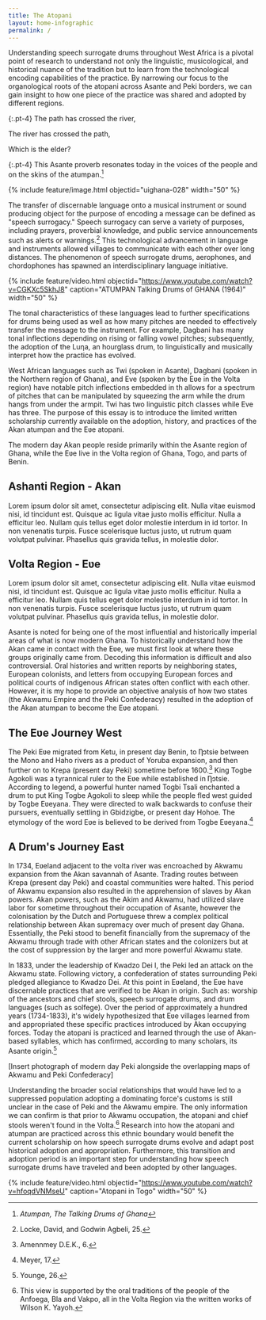 ```yaml
---
title: The Atopani
layout: home-infographic
permalink: /
---
```


Understanding speech surrogate drums throughout West Africa is a pivotal point of research to understand not only the linguistic, musicological, and historical nuance of the tradition but to learn from the technological encoding capabilities of the practice. By narrowing our focus to the organological roots of the atopani across Asante and Peki borders, we can gain insight to how one piece of the practice was shared and adopted by different regions. 

{:.pt-4}
The path has crossed the river,

The river has crossed the path,

Which is the elder?

{:.pt-4}
This Asante proverb resonates today in the voices of the people and on the skins of the atumpan.[^1] 

{% include feature/image.html objectid="uighana-028" width="50" %}

The transfer of discernable language onto a musical instrument or sound producing object for the purpose of encoding a message can be defined as "speech surrogacy." 
Speech surrogacy can serve a variety of purposes, including prayers, proverbial knowledge, and public service announcements such as alerts or warnings.[^2] 
This technological advancement in language and instruments allowed villages to communicate with each other over long distances. 
The phenomenon of speech surrogate drums, aerophones, and chordophones has spawned an interdisciplinary language initiative.

{% include feature/video.html objectid="https://www.youtube.com/watch?v=CGKXc5SkhJ8" caption="ATUMPAN Talking Drums of GHANA (1964)" width="50" %}

The tonal characteristics of these languages lead to further specifications for drums being used as well as how many pitches are needed to effectively transfer the message to the instrument. 
For example, Dagbani has many tonal inflections depending on rising or falling vowel pitches; subsequently, the adoption of the Luƞa, an hourglass drum, to linguistically and musically interpret how the practice has evolved.

West African languages such as Twi (spoken in Asante), Dagbani (spoken in the Northern region of Ghana), and Eve (spoken by the Eʋe in the Volta region) have notable pitch inflections embedded in th allows for a spectrum of pitches that can be manipulated by squeezing the arm while the drum hangs from under the armpit. 
Twi has two linguistic pitch classes while Eve has three. 
The purpose of this essay is to introduce the limited written scholarship currently available on the adoption, history, and practices of the Akan atumpan and the Eʋe atopani.

The modern day Akan people reside primarily within the Asante region of Ghana, while the Eʋe live in the Volta region of Ghana, Togo, and parts of Benin.

<div class="row text-center py-4">
    <div class="col-md-12">
        <div class="card border-dark" id="atomap"></div>
    </div>
    <div class="col-md-6 px-5 pt-4">
        <h2><a id="ashantimap" tabindex="0">Ashanti Region - Akan</a></h2>
        <p>Lorem ipsum dolor sit amet, consectetur adipiscing elit. Nulla vitae euismod nisi, id tincidunt est. Quisque ac ligula vitae justo mollis efficitur. Nulla a efficitur leo. Nullam quis tellus eget dolor molestie interdum in id tortor. In non venenatis turpis. Fusce scelerisque luctus justo, ut rutrum quam volutpat pulvinar. Phasellus quis gravida tellus, in molestie dolor.</p>
    </div>
    <div class="col-md-6 px-5 pt-4">
        <h2><a id="voltamap" tabindex="0">Volta Region - Eʋe</a></h2>
        <p>Lorem ipsum dolor sit amet, consectetur adipiscing elit. Nulla vitae euismod nisi, id tincidunt est. Quisque ac ligula vitae justo mollis efficitur. Nulla a efficitur leo. Nullam quis tellus eget dolor molestie interdum in id tortor. In non venenatis turpis. Fusce scelerisque luctus justo, ut rutrum quam volutpat pulvinar. Phasellus quis gravida tellus, in molestie dolor.</p>
    </div>
</div>

Asante is noted for being one of the most influential and historically imperial areas of what is now modern Ghana. To historically understand how the Akan came in contact with the Eʋe, we must first look at where these groups originally came from. 
Decoding this information is difficult and also controversial. 
Oral histories and written reports by neighboring states, European colonists, and letters from occupying European forces and political courts of indigenous African states often conflict with each other. 
However, it is my hope to provide an objective analysis of how two states (the Akwamu Empire and the Peki Confederacy) resulted in the adoption of the Akan atumpan to become the Eʋe atopani.

## The Eʋe Journey West

The Peki Eʋe migrated from Ketu, in present day Benin, to Ƞɔtsie between the Mono and Haho rivers as a product of Yoruba expansion, and then further on to Krepa (present day Peki) sometime before 1600.[^3] 
King Togbe Agokoli was a tyrannical ruler to the Eʋe while established in Ƞɔtsie. 
According to legend, a powerful hunter named Togbi Tsali enchanted a drum to put King Togbe Agokoli to sleep while the people fled west guided by Togbe Eʋeyana. 
They were directed to walk backwards to confuse their pursuers, eventually settling in Gbidzigbe, or present day Hohoe. 
The etymology of the word Eʋe is believed to be derived from Togbe Eʋeyana.[^4]

## A Drum's Journey East
In 1734, Eʋeland adjacent to the volta river was encroached by Akwamu expansion from the Akan savannah of Asante. 
Trading routes between Krepa (present day Peki) and coastal communities were halted. 
This period of Akwamu expansion also resulted in the apprehension of slaves by Akan powers. Akan powers, such as the Akim and Akwamu, had utilized slave labor for sometime throughout their occupation of Asante, however the colonisation by the Dutch and Portuguese threw a complex political relationship between Akan supremacy over much of present day Ghana. 
Essentially, the Peki stood to benefit financially from the supremacy of the Akwamu through trade with other African states and the colonizers but at the cost of suppression by the larger and more powerful Akwamu state.

In 1833, under the leadership of Kwadzo Dei I, the Peki led an attack on the Akwamu state. 
Following victory, a confederation of states surrounding Peki pledged allegiance to Kwadzo Dei. 
At this point in Eʋeland, the Eʋe have discernable practices that are verified to be Akan in origin. 
Such as: worship of the ancestors and chief stools, speech surrogate drums, and drum languages (such as solfege). 
Over the period of approximately a hundred years (1734-1833), it's widely hypothesized that Eʋe villages learned from and appropriated these specific practices introduced by Akan occupying forces. 
Today the atopani is practiced and learned through the use of Akan-based syllables, which has confirmed, according to many scholars, its Asante origin.[^5]

[Insert photograph of modern day Peki alongside the overlapping maps of Akwamu and Peki Confederacy]

Understanding the broader social relationships that would have led to a suppressed population adopting a dominating force's customs is still unclear in the case of Peki and the Akwamu empire. 
The only information we can confirm is that prior to Akwamu occupation, the atopani and chief stools weren't found in the Volta.[^6] 
Research into how the atopani and atumpan are practiced across this ethnic boundary would benefit the current scholarship on how speech surrogate drums evolve and adapt post historical adoption and appropriation. 
Furthermore, this transition and adoption period is an important step for understanding how speech surrogate drums have traveled and been adopted by other languages.

{% include feature/video.html objectid="https://www.youtube.com/watch?v=hfoqdVNMseU" caption="Atopani in Togo" width="50" %}

[^1]: *Atumpan, The Talking Drums of Ghana*
[^2]: Locke, David, and Godwin Agbeli, 25.
[^3]: Amennmey D.E.K., 6.
[^4]: Meyer, 17.
[^5]: Younge, 26.
[^6]: This view is supported by the oral traditions of the people of the Anfoega, Bla and Vakpo, all in the Volta Region via the written works of Wilson K. Yayoh.